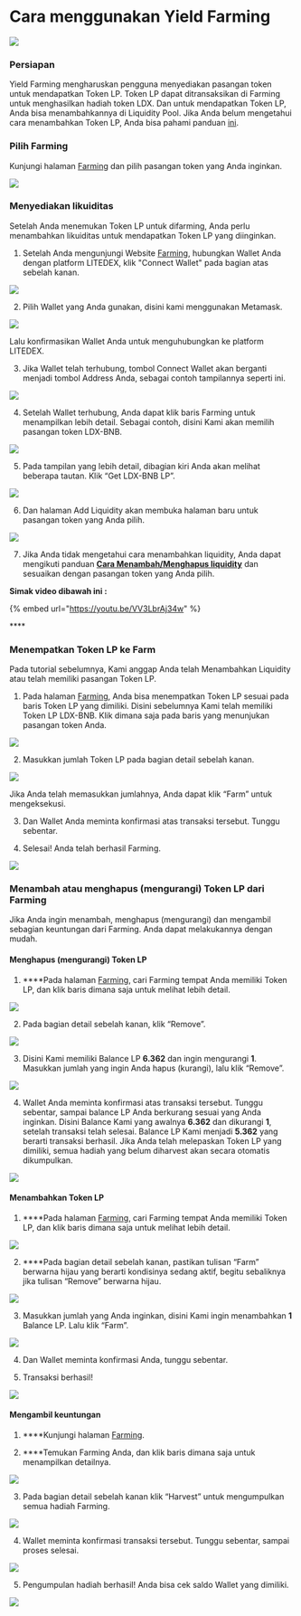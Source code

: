 # Cara menggunakan Yield Farming

![](../../.gitbook/assets/10.-how-to-use-farming%20%281%29.svg)

### Persiapan

Yield Farming mengharuskan pengguna menyediakan pasangan token untuk mendapatkan Token LP. Token LP dapat ditransaksikan di Farming untuk menghasilkan hadiah token LDX. Dan untuk mendapatkan Token LP, Anda bisa menambahkannya di Liquidity Pool. Jika Anda belum mengetahui cara menambahkan Token LP, Anda bisa pahami panduan [ini](../exchange/cara-menambah-and-menghapus-liquidity.md).

### Pilih Farming

Kunjungi halaman [Farming](https://app.litedex.io/farming) dan pilih pasangan token yang Anda inginkan.

![](../../.gitbook/assets/eaa1ce68-281d-4e72-ae22-a8d8b84525c9_1_105_c.jpeg)

### Menyediakan likuiditas

Setelah Anda menemukan Token LP untuk difarming, Anda perlu menambahkan likuiditas untuk mendapatkan Token LP yang diinginkan.

1. Setelah Anda mengunjungi Website [Farming](https://app.litedex.io/farming), hubungkan Wallet Anda dengan platform LITEDEX, klik "Connect Wallet" pada bagian atas sebelah kanan.

![](../../.gitbook/assets/9024066d-28c7-4737-9d03-71aff50583b6_4_5005_c.jpeg)

2. Pilih Wallet yang Anda gunakan, disini kami menggunakan Metamask.

![](../../.gitbook/assets/ecaa01a7-4e71-4cb0-ad18-58da68c83775_1_105_c%20%281%29.jpeg)

Lalu konfirmasikan Wallet Anda untuk menguhubungkan ke platform LITEDEX.

3. Jika Wallet telah terhubung, tombol Connect Wallet akan berganti menjadi tombol Address Anda, sebagai contoh tampilannya seperti ini. 

![](../../.gitbook/assets/89c43009-faf6-4614-b50b-5eba33e6756d_4_5005_c.jpeg)

4. Setelah Wallet terhubung, Anda dapat klik baris Farming untuk menampilkan lebih detail. Sebagai contoh, disini Kami akan memilih pasangan token LDX-BNB.

![](../../.gitbook/assets/85b51ab8-9fe1-4165-aecd-46885e88202e_1_201_a.jpeg)

5. Pada tampilan yang lebih detail, dibagian kiri Anda akan melihat beberapa tautan. Klik “Get LDX-BNB LP”.

![](../../.gitbook/assets/2e9b4822-d6d3-4709-8c0d-44e282e6e5ef_1_105_c.jpeg)

6. Dan halaman Add Liquidity akan membuka halaman baru untuk pasangan token yang Anda pilih. 

![](../../.gitbook/assets/bd7e2b36-bde7-40f0-993a-9c1da22b22a2_1_105_c.jpeg)



7. Jika Anda tidak mengetahui cara menambahkan liquidity, Anda dapat mengikuti panduan [**Cara Menambah/Menghapus liquidity**](../exchange/cara-menambah-and-menghapus-liquidity.md) dan sesuaikan dengan pasangan token yang Anda pilih.

**Simak video dibawah ini :**

{% embed url="https://youtu.be/VV3LbrAj34w" %}

\*\*\*\*

### Menempatkan Token LP ke Farm

Pada tutorial sebelumnya, Kami anggap Anda telah Menambahkan Liquidity atau telah memiliki pasangan Token LP.

1. Pada halaman [Farming](https://app.litedex.io/farming), Anda bisa menempatkan Token LP sesuai pada baris Token LP yang dimiliki. Disini sebelumnya Kami telah memiliki Token LP LDX-BNB. Klik dimana saja pada baris yang menunjukan pasangan token Anda.

![](../../.gitbook/assets/c2d1385f-0068-47e3-a0a2-f0aeb0f1df4e_1_105_c%20%281%29.jpeg)

2. Masukkan jumlah Token LP pada bagian detail sebelah kanan. 

![](../../.gitbook/assets/acfbecfe-eb24-4fd2-bc67-89c80672647f_4_5005_c.jpeg)

Jika Anda telah memasukkan jumlahnya, Anda dapat klik “Farm” untuk mengeksekusi.

3. Dan Wallet Anda meminta konfirmasi atas transaksi tersebut. Tunggu sebentar.

4. Selesai! Anda telah berhasil Farming.

![](../../.gitbook/assets/6f23379f-cf1e-471b-91c8-a5afa44b2a56_1_201_a.jpeg)

### **Menambah atau menghapus \(mengurangi\) Token LP dari Farming**

Jika Anda ingin menambah, menghapus \(mengurangi\) dan mengambil sebagian keuntungan dari Farming. Anda dapat melakukannya dengan mudah.

#### **Menghapus \(mengurangi\) Token LP**

1. ****Pada halaman [Farming](https://app.litedex.io/farming), cari Farming tempat Anda memiliki Token LP, dan klik baris dimana saja untuk melihat lebih detail. 

![](../../.gitbook/assets/6c6ff250-cbc6-4743-a371-db4ad352a0b3_1_105_c.jpeg)

2. Pada bagian detail sebelah kanan, klik “Remove”.

![](../../.gitbook/assets/46639a2e-0fa2-4660-a915-f688f8c70e7e_4_5005_c.jpeg)

3. Disini Kami memiliki Balance LP **6.362** dan ingin mengurangi **1**. Masukkan jumlah yang ingin Anda hapus \(kurangi\), lalu klik “Remove”.

![](../../.gitbook/assets/5e3c4f1b-64c8-4f40-8a40-59c4432ee574_4_5005_c.jpeg)

4. Wallet Anda meminta konfirmasi atas transaksi tersebut. Tunggu sebentar, sampai balance LP Anda berkurang sesuai yang Anda inginkan. Disini Balance Kami yang awalnya **6.362** dan dikurangi **1**, setelah transaksi telah selesai. Balance LP Kami menjadi **5.362** yang berarti transaksi berhasil. Jika Anda telah melepaskan Token LP yang dimiliki, semua hadiah yang belum diharvest akan secara otomatis dikumpulkan.

![](../../.gitbook/assets/52c39d19-7b3e-456a-9e40-815c86348db7_4_5005_c.jpeg)

#### **Menambahkan Token LP**

1. ****Pada halaman [Farming](https://app.litedex.io/farming), cari  Farming tempat Anda memiliki Token LP, dan klik baris dimana saja untuk melihat lebih detail.

![](../../.gitbook/assets/9ead80ef-2a99-4e1f-aee0-1b1f3ebf67a7_1_105_c.jpeg)

2. ****Pada bagian detail sebelah kanan, pastikan tulisan “Farm” berwarna hijau yang berarti kondisinya sedang aktif, begitu sebaliknya jika tulisan “Remove” berwarna hijau.

![](../../.gitbook/assets/0356d7fe-8827-4afc-9cb5-657f7d7f6c6e_4_5005_c.jpeg)

3. Masukkan jumlah yang Anda inginkan, disini Kami ingin menambahkan **1** Balance LP. Lalu klik “Farm”.

![](../../.gitbook/assets/75cbf201-8fd6-412c-be26-241b5dc20c22_4_5005_c.jpeg)

4. Dan Wallet meminta konfirmasi Anda, tunggu sebentar.

5. Transaksi berhasil!

![](../../.gitbook/assets/9dffd30c-31ac-4050-a407-45ba91e30800_1_201_a%20%281%29.jpeg)

#### **Mengambil keuntungan**

1. ****Kunjungi halaman [Farming](https://app.litedex.io/farming).

2. ****Temukan Farming Anda, dan klik baris dimana saja untuk menampilkan detailnya.

![](../../.gitbook/assets/aefae284-6d49-41fb-b1d4-f696acf5000a_1_105_c.jpeg)

3. Pada bagian detail sebelah kanan klik “Harvest” untuk mengumpulkan semua hadiah Farming.

![](../../.gitbook/assets/d7b4fe2e-fc76-453a-abeb-9815ed165d5c_4_5005_c.jpeg)

4. Wallet meminta konfirmasi transaksi tersebut. Tunggu sebentar, sampai proses selesai.

![](../../.gitbook/assets/678038eb-8a97-4f84-b626-9e8c280560b4_4_5005_c.jpeg)

5. Pengumpulan hadiah berhasil! Anda bisa cek saldo Wallet yang dimiliki.

![](../../.gitbook/assets/3ce1b41e-3ff2-4375-bd82-ab149639089c_4_5005_c.jpeg)

